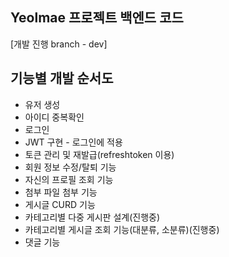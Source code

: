 ﻿## Yeolmae 프로젝트 백엔드 코드
[개발 진행 branch - dev]

## 기능별 개발 순서도
- 유저 생성
- 아이디 중복확인
- 로그인
- JWT 구현 - 로그인에 적용
- 토큰 관리 및 재발급(refreshtoken 이용)
- 회원 정보 수정/탈퇴 기능
- 자신의 프로필 조회 기능
- 첨부 파일 첨부 기능
- 게시글 CURD 기능
- 카테고리별 다중 게시판 설계(진행중)
- 카테고리별 게시글 조회 기능(대분류, 소분류)(진행중)
- 댓글 기능
